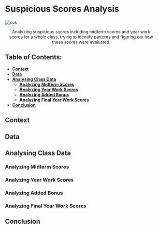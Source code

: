 # Suspicious Scores Analysis
![sus](https://user-images.githubusercontent.com/77892920/216881662-2b781cd0-2e79-48a7-a45e-dfe4b7b17ff5.png)<br>
<p align=center>Analyzing suspicious scores including midterm scores and year work scores for a whole class, trying to identify patterns and figuring out how these scores were evaluated.<br>

## Table of Contents:
* __[Context](#context)__
* __[Data](#data)__
* __[Analysing Class Data](#analysing-class-data)__
  - __[Analyzing Midterm Scores](#analyzing-midterm-scores)__
  - __[Analyzing Year Work Scores](#analyzing-year-work-scores)__
  - __[Analyzing Added Bonus](#analyzing-added-bonus)__
  - __[Analyzing Final Year Work Scores](#analyzing-final-year-work-scores)__
* __[Conclusion](#conclusion)__

## Context
## Data
## Analysing Class Data
### Analyzing Midterm Scores
### Analyzing Year Work Scores
### Analyzing Added Bonus
### Analyzing Final Year Work Scores
## Conclusion
